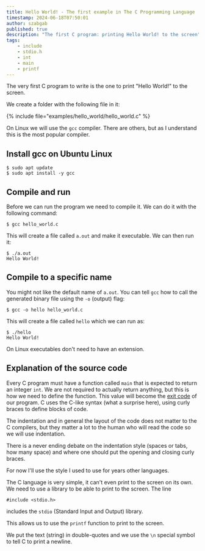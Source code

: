 ```yaml
---
title: Hello World! - The first example in The C Programming Language
timestamp: 2024-06-18T07:50:01
author: szabgab
published: true
description: "The first C program: printing Hello World! to the screen"
tags:
    - include
    - stdio.h
    - int
    - main
    - printf
---
```


The very first C program to write is the one to print "Hello World!" to the screen.

We create a folder with the following file in it:

{% include file="examples/hello_world/hello_world.c" %}

On Linux we will use the `gcc` compiler. There are others, but as I understand this is the most popular compiler.

## Install gcc on Ubuntu Linux

```
$ sudo apt update
$ sudo apt install -y gcc
```

## Compile and run

Before we can run the program we need to compile it. We can do it with the following command:

```
$ gcc hello_world.c
```

This will create a file called `a.out` and make it executable. We can then run it:

```
$ ./a.out
Hello World!
```

## Compile to a specific name

You might not like the default name of `a.out`. You can tell `gcc` how to call the generated binary file using the `-o` (output) flag:


```
$ gcc -o hello hello_world.c
```

This will create a file called `hello` which we can run as:

```
$ ./hello
Hello World!
```

On Linux executables don't need to have an extension.


## Explanation of the source code

Every C program must have a function called `main` that is expected to return an integer `int`. We are not required to actually return anything, but this is
how we need to define the function. This value will become the [exit code](/setting-the-exit-code) of our program.
C uses the C-like syntax (what a surprise here), using curly braces to define blocks of code.

The indentation and in general the layout of the code does not matter to the C compilers, but they matter a lot to the human who will read the code so we will
use indentation.

There is a never ending debate on the indentation style (spaces or tabs, how many space) and where one should put the opening and closing curly braces.

For now I'll use the style I used to use for years other languages.

The C language is very simple, it can't even print to the screen on its own. We need to use a library to be able to print to the screen. The line

```
#include <stdio.h>
```

includes the `stdio` (Standard Input and Output) library.

This allows us to use the `printf` function to print to the screen.

We put the text (string) in double-quotes and we use the `\n` special symbol to tell C to print a newline.


